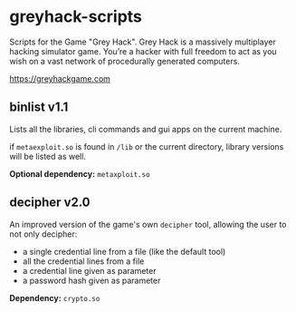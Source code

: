 # greyhack-scripts

Scripts for the Game "Grey Hack". Grey Hack is a massively multiplayer hacking simulator game. You’re a hacker with full freedom to act as you wish on a vast network of procedurally generated computers.

https://greyhackgame.com

## binlist v1.1
Lists all the libraries, cli commands and gui apps on the current machine.

if `metaexploit.so` is found in `/lib` or the current directory, library versions will be listed as well.

**Optional dependency:** `metaxploit.so`


## decipher v2.0
An improved version of the game's own `decipher` tool, allowing the user to not only decipher:

- a single credential line from a file (like the default tool)
- all the credential lines from a file
- a credential line given as parameter
- a password hash given as parameter

**Dependency:** `crypto.so`
